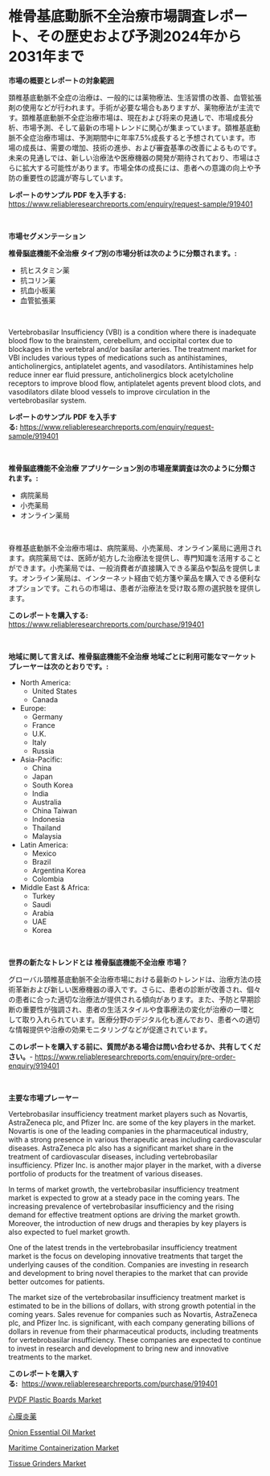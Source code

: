 <p><h1>椎骨基底動脈不全治療市場調査レポート、その歴史および予測2024年から2031年まで</h1></p><p><strong>市場の概要とレポートの対象範囲</strong></p>
<p><p>頚椎基底動脈不全症の治療は、一般的には薬物療法、生活習慣の改善、血管拡張剤の使用などが行われます。手術が必要な場合もありますが、薬物療法が主流です。頚椎基底動脈不全症治療市場は、現在および将来の見通しで、市場成長分析、市場予測、そして最新の市場トレンドに関心が集まっています。頚椎基底動脈不全症治療市場は、予測期間中に年率7.5%成長すると予想されています。市場の成長は、需要の増加、技術の進歩、および審査基準の改善によるものです。未来の見通しでは、新しい治療法や医療機器の開発が期待されており、市場はさらに拡大する可能性があります。市場全体の成長には、患者への意識の向上や予防の重要性の認識が寄与しています。</p></p>
<p><strong>レポートのサンプル PDF を入手する:</strong> <a href="https://www.reliableresearchreports.com/enquiry/request-sample/919401">https://www.reliableresearchreports.com/enquiry/request-sample/919401</a></p>
<p>&nbsp;</p>
<p><strong>市場セグメンテーション</strong></p>
<p><strong>椎骨脳底機能不全治療 タイプ別の市場分析は次のように分類されます。:</strong></p>
<p><ul><li>抗ヒスタミン薬</li><li>抗コリン薬</li><li>抗血小板薬</li><li>血管拡張薬</li></ul></p>
<p>&nbsp;</p>
<p><p>Vertebrobasilar Insufficiency (VBI) is a condition where there is inadequate blood flow to the brainstem, cerebellum, and occipital cortex due to blockages in the vertebral and/or basilar arteries. The treatment market for VBI includes various types of medications such as antihistamines, anticholinergics, antiplatelet agents, and vasodilators. Antihistamines help reduce inner ear fluid pressure, anticholinergics block acetylcholine receptors to improve blood flow, antiplatelet agents prevent blood clots, and vasodilators dilate blood vessels to improve circulation in the vertebrobasilar system.</p></p>
<p><strong>レポートのサンプル PDF を入手する:</strong>&nbsp;<a href="https://www.reliableresearchreports.com/enquiry/request-sample/919401">https://www.reliableresearchreports.com/enquiry/request-sample/919401</a></p>
<p>&nbsp;</p>
<p><strong> 椎骨脳底機能不全治療 アプリケーション別の市場産業調査は次のように分類されます。:</strong></p>
<p><ul><li>病院薬局</li><li>小売薬局</li><li>オンライン薬局</li></ul></p>
<p>&nbsp;</p>
<p><p>脊椎基底動脈不全治療市場は、病院薬局、小売薬局、オンライン薬局に適用されます。病院薬局では、医師が処方した治療法を提供し、専門知識を活用することができます。小売薬局では、一般消費者が直接購入できる薬品や製品を提供します。オンライン薬局は、インターネット経由で処方箋や薬品を購入できる便利なオプションです。これらの市場は、患者が治療法を受け取る際の選択肢を提供します。</p></p>
<p><strong>このレポートを購入する:</strong>&nbsp; <a href="https://www.reliableresearchreports.com/purchase/919401">https://www.reliableresearchreports.com/purchase/919401</a></p>
<p>&nbsp;</p>
<p><strong>地域に関して言えば、椎骨脳底機能不全治療 地域ごとに利用可能なマーケットプレーヤーは次のとおりです。:</strong></p>
<p><ul>
    <li>
        North America:
        <ul>
            <li>United States</li>
            <li>Canada</li>
        </ul>
    </li>
    <li>
        Europe:
        <ul>
            <li>Germany</li>
            <li>France</li>
            <li>U.K.</li>
            <li>Italy</li>
            <li>Russia</li>
        </ul>
    </li>
    <li>
        Asia-Pacific:
        <ul>
            <li>China</li>
            <li>Japan</li>
            <li>South Korea</li>
            <li>India</li>
            <li>Australia</li>
            <li>China Taiwan</li>
            <li>Indonesia</li>
            <li>Thailand</li>
            <li>Malaysia</li>
        </ul>
    </li>
    <li>
        Latin America:
        <ul>
            <li>Mexico</li>
            <li>Brazil</li>
            <li>Argentina Korea</li>
            <li>Colombia</li>
        </ul>
    </li>
    <li>
        Middle East & Africa:
        <ul>
            <li>Turkey</li>
            <li>Saudi</li>
            <li>Arabia</li>
            <li>UAE</li>
            <li>Korea</li>
        </ul>
    </li>
    </ul></p>
<p>&nbsp;</p>
<p><strong>世界の新たなトレンドとは 椎骨脳底機能不全治療 市場？</strong></p>
<p><p>グローバル頚椎基底動脈不全治療市場における最新のトレンドは、治療方法の技術革新および新しい医療機器の導入です。さらに、患者の診断が改善され、個々の患者に合った適切な治療法が提供される傾向があります。また、予防と早期診断の重要性が強調され、患者の生活スタイルや食事療法の変化が治療の一環として取り入れられています。医療分野のデジタル化も進んでおり、患者への適切な情報提供や治療の効果モニタリングなどが促進されています。</p></p>
<p><strong>このレポートを購入する前に、質問がある場合は問い合わせるか、共有してください。</strong>- <a href="https://www.reliableresearchreports.com/enquiry/pre-order-enquiry/919401">https://www.reliableresearchreports.com/enquiry/pre-order-enquiry/919401</a></p>
<p>&nbsp;</p>
<p><strong>主要な市場プレーヤー</strong></p>
<p><p>Vertebrobasilar insufficiency treatment market players such as Novartis, AstraZeneca plc, and Pfizer Inc. are some of the key players in the market. Novartis is one of the leading companies in the pharmaceutical industry, with a strong presence in various therapeutic areas including cardiovascular diseases. AstraZeneca plc also has a significant market share in the treatment of cardiovascular diseases, including vertebrobasilar insufficiency. Pfizer Inc. is another major player in the market, with a diverse portfolio of products for the treatment of various diseases.</p><p>In terms of market growth, the vertebrobasilar insufficiency treatment market is expected to grow at a steady pace in the coming years. The increasing prevalence of vertebrobasilar insufficiency and the rising demand for effective treatment options are driving the market growth. Moreover, the introduction of new drugs and therapies by key players is also expected to fuel market growth.</p><p>One of the latest trends in the vertebrobasilar insufficiency treatment market is the focus on developing innovative treatments that target the underlying causes of the condition. Companies are investing in research and development to bring novel therapies to the market that can provide better outcomes for patients.</p><p>The market size of the vertebrobasilar insufficiency treatment market is estimated to be in the billions of dollars, with strong growth potential in the coming years. Sales revenue for companies such as Novartis, AstraZeneca plc, and Pfizer Inc. is significant, with each company generating billions of dollars in revenue from their pharmaceutical products, including treatments for vertebrobasilar insufficiency. These companies are expected to continue to invest in research and development to bring new and innovative treatments to the market.</p></p>
<p><strong>このレポートを購入する:</strong>&nbsp;&nbsp;<a href="https://www.reliableresearchreports.com/purchase/919401">https://www.reliableresearchreports.com/purchase/919401</a></p>
<p><p><a href="https://github.com/tamvrosiya/Market-Research-Report-List-3/blob/main/pvdf-plastic-boards-market.md">PVDF Plastic Boards Market</a></p><p><a href="https://github.com/mohamedbakry57/Market-Research-Report-List-2/blob/main/4626642182879.md">心膜炎薬</a></p><p><a href="https://issuu.com/reportprime-2/docs/onion-essential-oil-market-size-2030.pptx">Onion Essential Oil Market</a></p><p><a href="https://github.com/pizolina/Market-Research-Report-List-3/blob/main/maritime-containerization-market.md">Maritime Containerization Market</a></p><p><a href="https://issuu.com/reportprime-2/docs/tissue-grinders-market-size-2030.pptx">Tissue Grinders Market</a></p></p>
